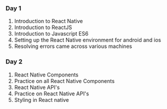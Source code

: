 ### Day 1
1. Introduction to React Native
2. Introduction to ReactJS
3. Introduction to Javascript ES6
4. Setting up the React Native environment for android and ios
5. Resolving errors came across various machines

### Day 2
1. React Native Components
2. Practice on all React Native Components
3. React Native API's
4. Practice on React Native API's
5. Styling in React native